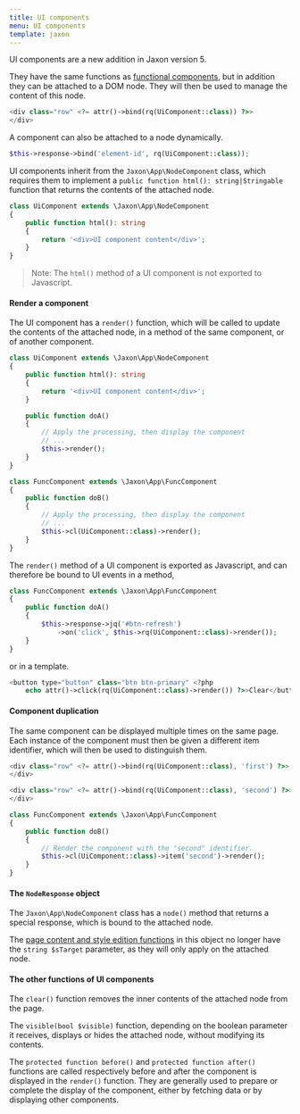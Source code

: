 ```yaml
---
title: UI components
menu: UI components
template: jaxon
---
```


UI components are a new addition in Jaxon version 5.

They have the same functions as [functional components](../func-components.html), but in addition they can be attached to a DOM node. They will then be used to manage the content of this node.

```php
<div class="row" <?= attr()->bind(rq(UiComponent::class)) ?>>
</div>
```

A component can also be attached to a node dynamically.

```php
$this->response->bind('element-id', rq(UiComponent::class));
```

UI components inherit from the `Jaxon\App\NodeComponent` class, which requires them to implement a `public function html(): string|Stringable` function that returns the contents of the attached node.

```php
class UiComponent extends \Jaxon\App\NodeComponent
{
    public function html(): string
    {
        return '<div>UI component content</div>';
    }
}
```

> Note: The `html()` method of a UI component is not exported to Javascript.

#### Render a component

The UI component has a `render()` function, which will be called to update the contents of the attached node, in a method of the same component, or of another component.

```php
class UiComponent extends \Jaxon\App\NodeComponent
{
    public function html(): string
    {
        return '<div>UI component content</div>';
    }

    public function doA()
    {
        // Apply the processing, then display the component
        // ...
        $this->render();
    }
}
```

```php
class FuncComponent extends \Jaxon\App\FuncComponent
{
    public function doB()
    {
        // Apply the processing, then display the component
        // ...
        $this->cl(UiComponent::class)->render();
    }
}
```

The `render()` method of a UI component is exported as Javascript, and can therefore be bound to UI events in a method,

```php
class FuncComponent extends \Jaxon\App\FuncComponent
{
    public function doA()
    {
        $this->response->jq('#btn-refresh')
            ->on('click', $this->rq(UiComponent::class)->render());
    }
}
```

or in a template.

```php
<button type="button" class="btn btn-primary" <?php
    echo attr()->click(rq(UiComponent::class)->render()) ?>>Clear</button>
```

#### Component duplication

The same component can be displayed multiple times on the same page.
Each instance of the component must then be given a different item identifier, which will then be used to distinguish them.

```php
<div class="row" <?= attr()->bind(rq(UiComponent::class), 'first') ?>>
</div>

<div class="row" <?= attr()->bind(rq(UiComponent::class), 'second') ?>>
</div>
```

```php
class FuncComponent extends \Jaxon\App\FuncComponent
{
    public function doB()
    {
        // Render the component with the "second" identifier.
        $this->cl(UiComponent::class)->item('second')->render();
    }
}
```

#### The `NodeResponse` object

The `Jaxon\App\NodeComponent` class has a `node()` method that returns a special response, which is bound to the attached node.

The [page content and style edition functions](../../features/responses.html) in this object no longer have the `string $sTarget` parameter, as they will only apply on the attached node.

#### The other functions of UI components

The `clear()` function removes the inner contents of the attached node from the page.

The `visible(bool $visible)` function, depending on the boolean parameter it receives, displays or hides the attached node, without modifying its contents.

The `protected function before()` and `protected function after()` functions are called respectively before and after the component is displayed in the `render()` function.
They are generally used to prepare or complete the display of the component, either by fetching data or by displaying other components.

